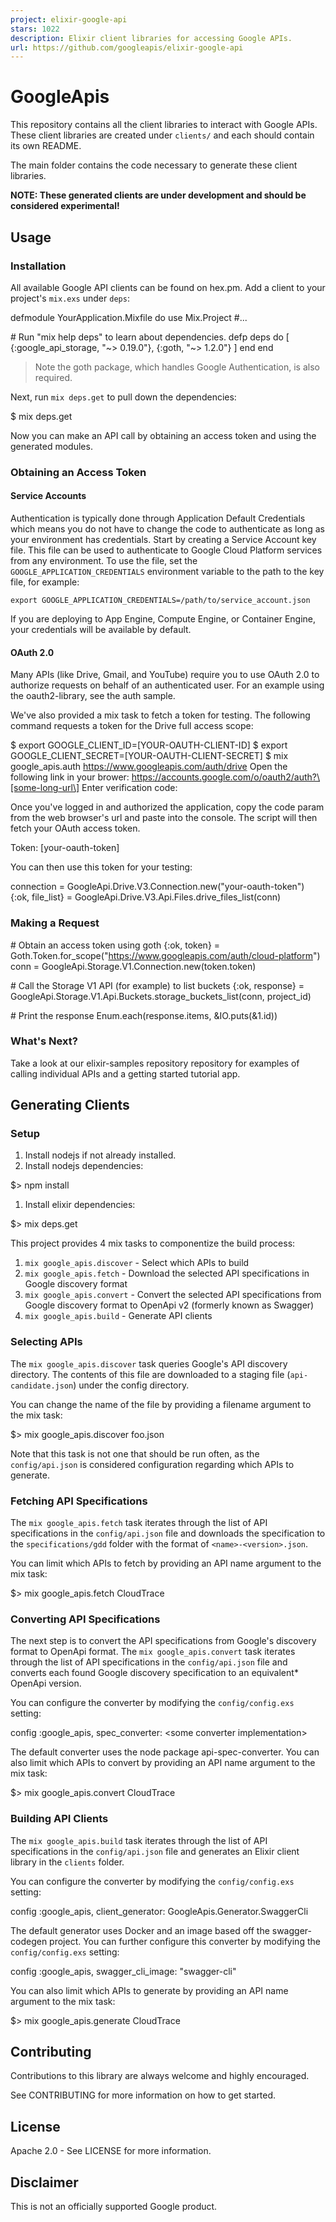 ```yaml
---
project: elixir-google-api
stars: 1022
description: Elixir client libraries for accessing Google APIs.
url: https://github.com/googleapis/elixir-google-api
---
```


GoogleApis
==========

This repository contains all the client libraries to interact with Google APIs. These client libraries are created under `clients/` and each should contain its own README.

The main folder contains the code necessary to generate these client libraries.

**NOTE: These generated clients are under development and should be considered experimental!**

Usage
-----

### Installation

All available Google API clients can be found on hex.pm. Add a client to your project's `mix.exs` under `deps`:

defmodule YourApplication.Mixfile do
  use Mix.Project
  #...

  \# Run "mix help deps" to learn about dependencies.
  defp deps do
    \[
      {:google\_api\_storage, "~> 0.19.0"},
      {:goth, "~> 1.2.0"}
    \]
  end
end

> Note the goth package, which handles Google Authentication, is also required.

Next, run `mix deps.get` to pull down the dependencies:

$ mix deps.get

Now you can make an API call by obtaining an access token and using the generated modules.

### Obtaining an Access Token

#### Service Accounts

Authentication is typically done through Application Default Credentials which means you do not have to change the code to authenticate as long as your environment has credentials. Start by creating a Service Account key file. This file can be used to authenticate to Google Cloud Platform services from any environment. To use the file, set the `GOOGLE_APPLICATION_CREDENTIALS` environment variable to the path to the key file, for example:

```
export GOOGLE_APPLICATION_CREDENTIALS=/path/to/service_account.json
```

If you are deploying to App Engine, Compute Engine, or Container Engine, your credentials will be available by default.

#### OAuth 2.0

Many APIs (like Drive, Gmail, and YouTube) require you to use OAuth 2.0 to authorize requests on behalf of an authenticated user. For an example using the oauth2-library, see the auth sample.

We've also provided a mix task to fetch a token for testing. The following command requests a token for the Drive full access scope:

$ export GOOGLE\_CLIENT\_ID=\[YOUR-OAUTH-CLIENT-ID\]
$ export GOOGLE\_CLIENT\_SECRET=\[YOUR-OAUTH-CLIENT-SECRET\]
$ mix google\_apis.auth https://www.googleapis.com/auth/drive
Open the following link in your brower:
https://accounts.google.com/o/oauth2/auth?\[some-long-url\]
Enter verification code:

Once you've logged in and authorized the application, copy the code param from the web browser's url and paste into the console. The script will then fetch your OAuth access token.

Token: \[your-oauth-token\]

You can then use this token for your testing:

connection \= GoogleApi.Drive.V3.Connection.new("your-oauth-token")
{:ok, file\_list} \= GoogleApi.Drive.V3.Api.Files.drive\_files\_list(conn)

### Making a Request

\# Obtain an access token using goth
{:ok, token} \= Goth.Token.for\_scope("https://www.googleapis.com/auth/cloud-platform")
conn \= GoogleApi.Storage.V1.Connection.new(token.token)

\# Call the Storage V1 API (for example) to list buckets
{:ok, response} \= GoogleApi.Storage.V1.Api.Buckets.storage\_buckets\_list(conn, project\_id)

\# Print the response
Enum.each(response.items, &IO.puts(&1.id))

### What's Next?

Take a look at our elixir-samples repository repository for examples of calling individual APIs and a getting started tutorial app.

Generating Clients
------------------

### Setup

1.  Install nodejs if not already installed.
2.  Install nodejs dependencies:

$\> npm install

1.  Install elixir dependencies:

$\> mix deps.get

This project provides 4 mix tasks to componentize the build process:

1.  `mix google_apis.discover` - Select which APIs to build
2.  `mix google_apis.fetch` - Download the selected API specifications in Google discovery format
3.  `mix google_apis.convert` - Convert the selected API specifications from Google discovery format to OpenApi v2 (formerly known as Swagger)
4.  `mix google_apis.build` - Generate API clients

### Selecting APIs

The `mix google_apis.discover` task queries Google's API discovery directory. The contents of this file are downloaded to a staging file (`api-candidate.json`) under the config directory.

You can change the name of the file by providing a filename argument to the mix task:

$\> mix google\_apis.discover foo.json

Note that this task is not one that should be run often, as the `config/api.json` is considered configuration regarding which APIs to generate.

### Fetching API Specifications

The `mix google_apis.fetch` task iterates through the list of API specifications in the `config/api.json` file and downloads the specification to the `specifications/gdd` folder with the format of `<name>-<version>.json`.

You can limit which APIs to fetch by providing an API name argument to the mix task:

$\> mix google\_apis.fetch CloudTrace

### Converting API Specifications

The next step is to convert the API specifications from Google's discovery format to OpenApi format. The `mix google_apis.convert` task iterates through the list of API specifications in the `config/api.json` file and converts each found Google discovery specification to an equivalent\* OpenApi version.

You can configure the converter by modifying the `config/config.exs` setting:

config :google\_apis, spec\_converter: <some converter implementation\>

The default converter uses the node package api-spec-converter. You can also limit which APIs to convert by providing an API name argument to the mix task:

$\> mix google\_apis.convert CloudTrace

### Building API Clients

The `mix google_apis.build` task iterates through the list of API specifications in the `config/api.json` file and generates an Elixir client library in the `clients` folder.

You can configure the converter by modifying the `config/config.exs` setting:

config :google\_apis, client\_generator: GoogleApis.Generator.SwaggerCli

The default generator uses Docker and an image based off the swagger-codegen project. You can further configure this converter by modifying the `config/config.exs` setting:

config :google\_apis, swagger\_cli\_image: "swagger-cli"

You can also limit which APIs to generate by providing an API name argument to the mix task:

$\> mix google\_apis.generate CloudTrace

Contributing
------------

Contributions to this library are always welcome and highly encouraged.

See CONTRIBUTING for more information on how to get started.

License
-------

Apache 2.0 - See LICENSE for more information.

Disclaimer
----------

This is not an officially supported Google product.
